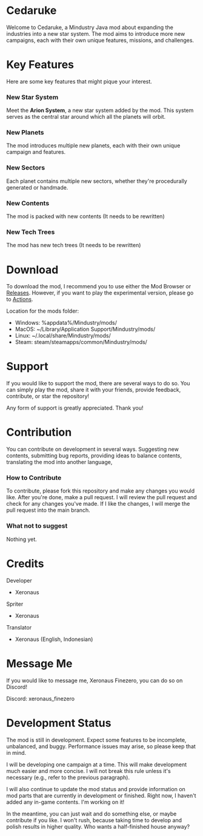 # Cedaruke
Welcome to Cedaruke, a Mindustry Java mod about expanding the industries into a new star system. The mod aims to introduce more new campaigns, each with their own unique features, missions, and challenges.

# Key Features
Here are some key features that might pique your interest.

### New Star System
Meet the **Arion System**, a new star system added by the mod. This system serves as the central star around which all the planets will orbit.

### New Planets
The mod introduces multiple new planets, each with their own unique campaign and features.

### New Sectors
Each planet contains multiple new sectors, whether they're procedurally generated or handmade.

### New Contents
The mod is packed with new contents (It needs to be rewritten)

### New Tech Trees
The mod has new tech trees (It needs to be rewritten)

# Download
To download the mod, I recommend you to use either the Mod Browser or [Releases](https://github.com/Xeron590/Cetadustry/releases). However, if you want to play the experimental version, please go to [Actions](https://github.com/Xeronaus/Cedaruke/actions).

Location for the mods folder:
- Windows: %appdata%/Mindustry/mods/
- MacOS: ~/Library/Application Support/Mindustry/mods/
- Linux: ~/.local/share/Mindustry/mods/
- Steam: steam/steamapps/common/Mindustry/mods/

# Support 
If you would like to support the mod, there are several ways to do so. You can simply play the mod, share it with your friends, provide feedback, contribute, or star the repository!

Any form of support is greatly appreciated. Thank you!

# Contribution
You can contribute on development in several ways. Suggesting new contents, submitting bug reports, providing ideas to balance contents, translating the mod into another language, 

### How to Contribute
To contribute, please fork this repository and make any changes you would like. After you're done, make a pull request. I will review the pull request and check for any changes you've made. If I like the changes, I will merge the pull request into the main branch.

### What not to suggest
Nothing yet.

# Credits
Developer
- Xeronaus

Spriter
- Xeronaus

Translator
- Xeronaus (English, Indonesian)

# Message Me
If you would like to message me, Xeronaus Finezero, you can do so on Discord!

Discord: xeronaus_finezero

# Development Status
The mod is still in development. Expect some features to be incomplete, unbalanced, and buggy. Performance issues may arise, so please keep that in mind.

I will be developing one campaign at a time. This will make development much easier and more concise. I will not break this rule unless it's necessary (e.g., refer to the previous paragraph).

I will also continue to update the mod status and provide information on mod parts that are currently in development or finished. Right now, I haven't added any in-game contents. I'm working on it!

In the meantime, you can just wait and do something else, or maybe contribute if you like. I won't rush, because taking time to develop and polish results in higher quality. Who wants a half-finished house anyway?
